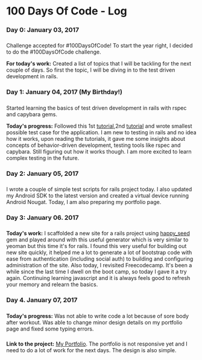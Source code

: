 # 100 Days Of Code - Log

### Day 0: January 03, 2017
##### 

Challenge accepted for #100DaysOfCode! 
To start the year right, I decided to do the #100DaysOfCode challenge.

**For today's work:** Created a list of topics that I will be tackling for the next couple of days.
So first the topic, I will be diving in to the test driven development in rails.

### Day 1: January 04, 2017 (My Birthday!)
#####
Started learning the basics of test driven development in rails with rspec and capybara gems. 

**Today's progress:**
Followed this 1st [tutorial](https://semaphoreci.com/community/tutorials/getting-started-with-rspec),2nd [tutorial](https://www.relishapp.com/rspec/rspec-rails/v/3-5/docs/gettingstarted)
and wrote smallest possible test case for the application. I am new to testing in rails and no idea how it works, upon reading the tutorials, it gave me some insights about concepts of behavior-driven development, testing tools like rspec and capybara. Still figuring out how it works though. I am more excited to learn complex testing in the future.

### Day 2: January 05, 2017
#####
I wrote a couple of simple test scripts for rails project today. I also updated my Android SDK to the latest version and created a virtual device running Android Nougat. Today, I am also preparing my portfolio page.

### Day 3: January 06. 2017
#####
**Today's work:**
I scaffolded a new site for a rails project using [happy_seed](https://github.com/HappyFunCorp/happy_seed) gem and played around with this useful generator which is very similar to yeoman but this time it's for rails. I found this very useful for building out new site quickly, it helped me a lot to generate a lot of bootstrap code with ease from authentication (including social auth) to building and configuring administration of the site. Also today, I revisited Freecodecamp. It's been a while since the last time I dwell on the boot camp, so today I gave it a try again. Continuing learning javascript and it is always feels good to refresh your memory and relearn the basics.

### Day 4. January 07, 2017
#####
**Today's progress:**
Was not able to write code a lot because of sore body after workout. Was able to change minor design details on my portfolio page and fixed some typing errors.
#####
**Link to the project:**
[My Portfolio](http://leighayanid.bitbucket.org). The portfolio is not responsive yet and I need to do a lot of work for the next days. The design is also simple. 
